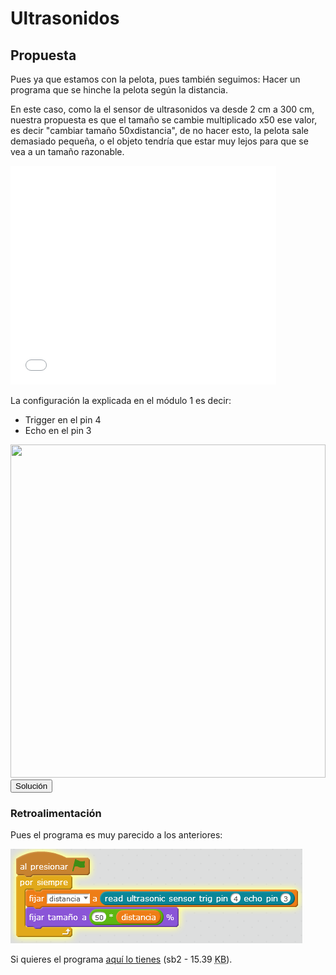 
# Ultrasonidos

## Propuesta

Pues ya que estamos con la pelota, pues también seguimos: Hacer un programa que se hinche la pelota según la distancia.

En este caso, como la el sensor de ultrasonidos va desde 2 cm a 300 cm, nuestra propuesta es que el tamaño se cambie multiplicado x50 ese valor, es decir "cambiar tamaño 50xdistancia", de no hacer esto, la pelota sale demasiado pequeña, o el objeto tendría que estar muy lejos para que se vea a un tamaño razonable.

<iframe width="425" height="350" src="//www.youtube.com/embed/2Pc2Rg0RqEo" frameborder="0"></iframe>

La configuración la explicada en el módulo 1 es decir:

- Trigger en el pin 4
- Echo en el pin 3

<img src="http://aularagon.catedu.es/materialesaularagon2013/arduino/M1/conexionUS.png" width="504" height="533" />

<script type="text/javascript">var feedback17_93text = "Solución";</script><input type="button" name="toggle-feedback-17_93" value="Solución" class="feedbackbutton" onclick="$exe.toggleFeedback(this,false);return false" />

### Retroalimentación

Pues el programa es muy parecido a los anteriores:

<img src="img/ultrasonidos1.png" width="467" height="151" />

Si quieres el programa [aquí lo tienes](ultrasonidos1.sb2) (sb2 - 15.39 <abbr lang="en" title="KiloBytes">KB</abbr>).

